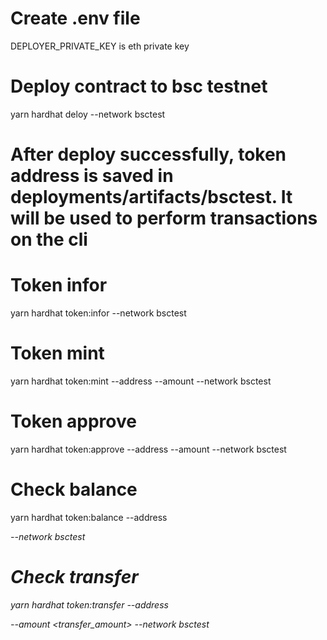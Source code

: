 
# Create .env file
DEPLOYER_PRIVATE_KEY is eth private key

# Deploy contract to bsc testnet
yarn hardhat deloy --network bsctest

# After deploy successfully, token address is saved in deployments/artifacts/bsctest. It will be used to perform transactions on the cli

# Token infor
yarn hardhat token:infor --network bsctest

# Token mint
yarn hardhat token:mint --address <recipient> --amount <amount> --network bsctest

# Token approve
yarn hardhat token:approve --address <recipient> --amount <amount> --network bsctest

# Check balance 
yarn hardhat token:balance --address <address> --network bsctest

# Check transfer 
yarn hardhat token:transfer --address <address> --amount <transfer_amount> --network bsctest






